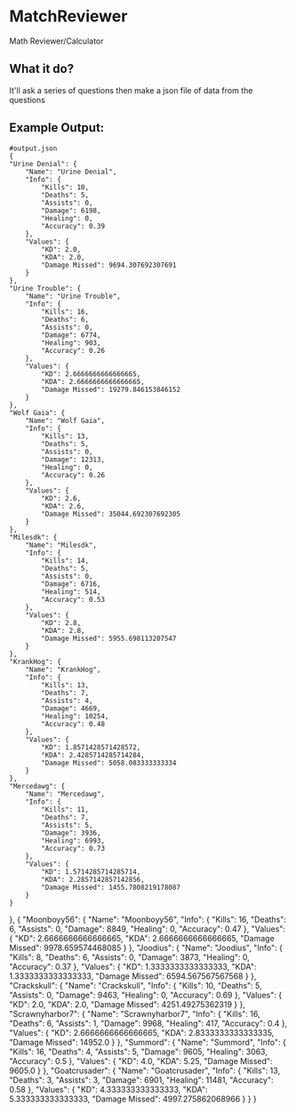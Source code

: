 # MatchReviewer
 Math Reviewer/Calculator

What it do?
--
It'll ask a series of questions then make a json file of data from the questions

Example Output:
--
    #output.json
    {
    "Urine Denial": {
        "Name": "Urine Denial",
        "Info": {
            "Kills": 10,
            "Deaths": 5,
            "Assists": 0,
            "Damage": 6198,
            "Healing": 0,
            "Accuracy": 0.39
        },
        "Values": {
            "KD": 2.0,
            "KDA": 2.0,
            "Damage Missed": 9694.307692307691
        }
    },
    "Urine Trouble": {
        "Name": "Urine Trouble",
        "Info": {
            "Kills": 16,
            "Deaths": 6,
            "Assists": 0,
            "Damage": 6774,
            "Healing": 903,
            "Accuracy": 0.26
        },
        "Values": {
            "KD": 2.6666666666666665,
            "KDA": 2.6666666666666665,
            "Damage Missed": 19279.846153846152
        }
    },
    "Wolf Gaia": {
        "Name": "Wolf Gaia",
        "Info": {
            "Kills": 13,
            "Deaths": 5,
            "Assists": 0,
            "Damage": 12313,
            "Healing": 0,
            "Accuracy": 0.26
        },
        "Values": {
            "KD": 2.6,
            "KDA": 2.6,
            "Damage Missed": 35044.692307692305
        }
    },
    "Milesdk": {
        "Name": "Milesdk",
        "Info": {
            "Kills": 14,
            "Deaths": 5,
            "Assists": 0,
            "Damage": 6716,
            "Healing": 514,
            "Accuracy": 0.53
        },
        "Values": {
            "KD": 2.8,
            "KDA": 2.8,
            "Damage Missed": 5955.698113207547
        }
    },
    "KrankHog": {
        "Name": "KrankHog",
        "Info": {
            "Kills": 13,
            "Deaths": 7,
            "Assists": 4,
            "Damage": 4669,
            "Healing": 10254,
            "Accuracy": 0.48
        },
        "Values": {
            "KD": 1.8571428571428572,
            "KDA": 2.4285714285714284,
            "Damage Missed": 5058.083333333334
        }
    },
    "Mercedawg": {
        "Name": "Mercedawg",
        "Info": {
            "Kills": 11,
            "Deaths": 7,
            "Assists": 5,
            "Damage": 3936,
            "Healing": 6993,
            "Accuracy": 0.73
        },
        "Values": {
            "KD": 1.5714285714285714,
            "KDA": 2.2857142857142856,
            "Damage Missed": 1455.7808219178087
        }
    }
},
{
    "Moonboyy56": {
        "Name": "Moonboyy56",
        "Info": {
            "Kills": 16,
            "Deaths": 6,
            "Assists": 0,
            "Damage": 8849,
            "Healing": 0,
            "Accuracy": 0.47
        },
        "Values": {
            "KD": 2.6666666666666665,
            "KDA": 2.6666666666666665,
            "Damage Missed": 9978.659574468085
        }
    },
    "Joodius": {
        "Name": "Joodius",
        "Info": {
            "Kills": 8,
            "Deaths": 6,
            "Assists": 0,
            "Damage": 3873,
            "Healing": 0,
            "Accuracy": 0.37
        },
        "Values": {
            "KD": 1.3333333333333333,
            "KDA": 1.3333333333333333,
            "Damage Missed": 6594.567567567568
        }
    },
    "Crackskull": {
        "Name": "Crackskull",
        "Info": {
            "Kills": 10,
            "Deaths": 5,
            "Assists": 0,
            "Damage": 9463,
            "Healing": 0,
            "Accuracy": 0.69
        },
        "Values": {
            "KD": 2.0,
            "KDA": 2.0,
            "Damage Missed": 4251.49275362319
        }
    },
    "Scrawnyharbor7": {
        "Name": "Scrawnyharbor7",
        "Info": {
            "Kills": 16,
            "Deaths": 6,
            "Assists": 1,
            "Damage": 9968,
            "Healing": 417,
            "Accuracy": 0.4
        },
        "Values": {
            "KD": 2.6666666666666665,
            "KDA": 2.8333333333333335,
            "Damage Missed": 14952.0
        }
    },
    "Summord": {
        "Name": "Summord",
        "Info": {
            "Kills": 16,
            "Deaths": 4,
            "Assists": 5,
            "Damage": 9605,
            "Healing": 3063,
            "Accuracy": 0.5
        },
        "Values": {
            "KD": 4.0,
            "KDA": 5.25,
            "Damage Missed": 9605.0
        }
    },
    "Goatcrusader": {
        "Name": "Goatcrusader",
        "Info": {
            "Kills": 13,
            "Deaths": 3,
            "Assists": 3,
            "Damage": 6901,
            "Healing": 11481,
            "Accuracy": 0.58
        },
        "Values": {
            "KD": 4.333333333333333,
            "KDA": 5.333333333333333,
            "Damage Missed": 4997.275862068966
        }
    }
}